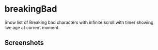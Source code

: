 # breakingBad

Show list of Breaking bad characters with infinite scroll with timer showing live age at current moment.

## Screenshots
